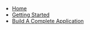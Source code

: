 - [Home](/)
- [Getting Started](getting-started.md)
- [Build A Complete Application](build-a-complete-application.md)